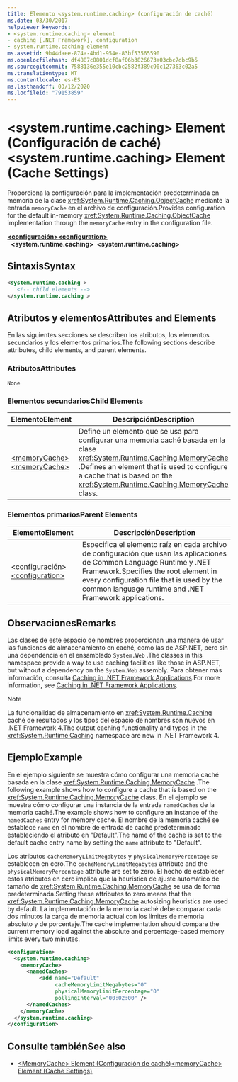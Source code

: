 ```yaml
---
title: Elemento <system.runtime.caching> (configuración de caché)
ms.date: 03/30/2017
helpviewer_keywords:
- <system.runtime.caching> element
- caching [.NET Framework], configuration
- system.runtime.caching element
ms.assetid: 9b44daee-874a-4bd1-954e-83bf53565590
ms.openlocfilehash: df4887c8801dcf8af06b3826673a03cbc7dbc9b5
ms.sourcegitcommit: 7588136e355e10cbc2582f389c90c127363c02a5
ms.translationtype: MT
ms.contentlocale: es-ES
ms.lasthandoff: 03/12/2020
ms.locfileid: "79153859"
---
```

# <a name="systemruntimecaching-element-cache-settings"></a><span data-ttu-id="092dd-102">\<system.runtime.caching> Element (Configuración de caché)</span><span class="sxs-lookup"><span data-stu-id="092dd-102">\<system.runtime.caching> Element (Cache Settings)</span></span>

<span data-ttu-id="092dd-103">Proporciona la configuración para la implementación predeterminada en memoria de la clase <xref:System.Runtime.Caching.ObjectCache> mediante la entrada `memoryCache` en el archivo de configuración.</span><span class="sxs-lookup"><span data-stu-id="092dd-103">Provides configuration for the default in-memory <xref:System.Runtime.Caching.ObjectCache> implementation through the `memoryCache` entry in the configuration file.</span></span>  
  
<span data-ttu-id="092dd-104">[**\<configuración>**](../configuration-element.md)</span><span class="sxs-lookup"><span data-stu-id="092dd-104">[**\<configuration>**](../configuration-element.md)</span></span>\
<span data-ttu-id="092dd-105">&nbsp;&nbsp;**\<system.runtime.caching>**</span><span class="sxs-lookup"><span data-stu-id="092dd-105">&nbsp;&nbsp;**\<system.runtime.caching>**</span></span>  
  
## <a name="syntax"></a><span data-ttu-id="092dd-106">Sintaxis</span><span class="sxs-lookup"><span data-stu-id="092dd-106">Syntax</span></span>  
  
```xml  
<system.runtime.caching >  
   <!-- child elements -->  
</system.runtime.caching >  
```  
  
## <a name="attributes-and-elements"></a><span data-ttu-id="092dd-107">Atributos y elementos</span><span class="sxs-lookup"><span data-stu-id="092dd-107">Attributes and Elements</span></span>

<span data-ttu-id="092dd-108">En las siguientes secciones se describen los atributos, los elementos secundarios y los elementos primarios.</span><span class="sxs-lookup"><span data-stu-id="092dd-108">The following sections describe attributes, child elements, and parent elements.</span></span>  
  
### <a name="attributes"></a><span data-ttu-id="092dd-109">Atributos</span><span class="sxs-lookup"><span data-stu-id="092dd-109">Attributes</span></span>

`None`  

### <a name="child-elements"></a><span data-ttu-id="092dd-110">Elementos secundarios</span><span class="sxs-lookup"><span data-stu-id="092dd-110">Child Elements</span></span>

|<span data-ttu-id="092dd-111">Elemento</span><span class="sxs-lookup"><span data-stu-id="092dd-111">Element</span></span>|<span data-ttu-id="092dd-112">Descripción</span><span class="sxs-lookup"><span data-stu-id="092dd-112">Description</span></span>|  
|-------------|-----------------|  
|[<span data-ttu-id="092dd-113">\<memoryCache></span><span class="sxs-lookup"><span data-stu-id="092dd-113">\<memoryCache></span></span>](memorycache-element-cache-settings.md)|<span data-ttu-id="092dd-114">Define un elemento que se usa para configurar una memoria caché basada en la clase <xref:System.Runtime.Caching.MemoryCache> .</span><span class="sxs-lookup"><span data-stu-id="092dd-114">Defines an element that is used to configure a cache that is based on the <xref:System.Runtime.Caching.MemoryCache> class.</span></span>|  
  
### <a name="parent-elements"></a><span data-ttu-id="092dd-115">Elementos primarios</span><span class="sxs-lookup"><span data-stu-id="092dd-115">Parent Elements</span></span>  
  
|<span data-ttu-id="092dd-116">Elemento</span><span class="sxs-lookup"><span data-stu-id="092dd-116">Element</span></span>|<span data-ttu-id="092dd-117">Descripción</span><span class="sxs-lookup"><span data-stu-id="092dd-117">Description</span></span>|  
|-------------|-----------------|  
|[<span data-ttu-id="092dd-118">\<configuración></span><span class="sxs-lookup"><span data-stu-id="092dd-118">\<configuration></span></span>](../configuration-element.md)|<span data-ttu-id="092dd-119">Especifica el elemento raíz en cada archivo de configuración que usan las aplicaciones de Common Language Runtime y .NET Framework.</span><span class="sxs-lookup"><span data-stu-id="092dd-119">Specifies the root element in every configuration file that is used by the common language runtime and .NET Framework applications.</span></span>|  
  
## <a name="remarks"></a><span data-ttu-id="092dd-120">Observaciones</span><span class="sxs-lookup"><span data-stu-id="092dd-120">Remarks</span></span>

<span data-ttu-id="092dd-121">Las clases de este espacio de nombres proporcionan una manera de usar las funciones de almacenamiento en caché, como las de ASP.NET, pero sin una dependencia en el ensamblado `System.Web` .</span><span class="sxs-lookup"><span data-stu-id="092dd-121">The classes in this namespace provide a way to use caching facilities like those in ASP.NET, but without a dependency on the `System.Web` assembly.</span></span> <span data-ttu-id="092dd-122">Para obtener más información, consulta [Caching in .NET Framework Applications](../../../performance/caching-in-net-framework-applications.md).</span><span class="sxs-lookup"><span data-stu-id="092dd-122">For more information, see [Caching in .NET Framework Applications](../../../performance/caching-in-net-framework-applications.md).</span></span>  
  
> [!NOTE]
> <span data-ttu-id="092dd-123">La funcionalidad de almacenamiento en <xref:System.Runtime.Caching> caché de resultados y los tipos del espacio de nombres son nuevos en .NET Framework 4.</span><span class="sxs-lookup"><span data-stu-id="092dd-123">The output caching functionality and types in the <xref:System.Runtime.Caching> namespace are new in .NET Framework 4.</span></span>  
  
## <a name="example"></a><span data-ttu-id="092dd-124">Ejemplo</span><span class="sxs-lookup"><span data-stu-id="092dd-124">Example</span></span>

<span data-ttu-id="092dd-125">En el ejemplo siguiente se muestra cómo configurar una memoria caché basada en la clase <xref:System.Runtime.Caching.MemoryCache> .</span><span class="sxs-lookup"><span data-stu-id="092dd-125">The following example shows how to configure a cache that is based on the <xref:System.Runtime.Caching.MemoryCache> class.</span></span> <span data-ttu-id="092dd-126">En el ejemplo se muestra cómo configurar una instancia de la entrada `namedCaches` de la memoria caché.</span><span class="sxs-lookup"><span data-stu-id="092dd-126">The example shows how to configure an instance of the `namedCaches` entry for memory cache.</span></span> <span data-ttu-id="092dd-127">El nombre de la memoria caché se establece `name` en el nombre de entrada de caché predeterminado estableciendo el atributo en "Default".</span><span class="sxs-lookup"><span data-stu-id="092dd-127">The name of the cache is set to the default cache entry name by setting the `name` attribute to "Default".</span></span>  
  
<span data-ttu-id="092dd-128">Los atributos `cacheMemoryLimitMegabytes` y `physicalMemoryPercentage` se establecen en cero.</span><span class="sxs-lookup"><span data-stu-id="092dd-128">The `cacheMemoryLimitMegabytes` attribute and the `physicalMemoryPercentage` attribute are set to zero.</span></span> <span data-ttu-id="092dd-129">El hecho de establecer estos atributos en cero implica que la heurística de ajuste automático de tamaño de <xref:System.Runtime.Caching.MemoryCache> se usa de forma predeterminada.</span><span class="sxs-lookup"><span data-stu-id="092dd-129">Setting these attributes to zero means that the <xref:System.Runtime.Caching.MemoryCache> autosizing heuristics are used by default.</span></span> <span data-ttu-id="092dd-130">La implementación de la memoria caché debe comparar cada dos minutos la carga de memoria actual con los límites de memoria absoluto y de porcentaje.</span><span class="sxs-lookup"><span data-stu-id="092dd-130">The cache implementation should compare the current memory load against the absolute and percentage-based memory limits every two minutes.</span></span>  
  
```xml  
<configuration>  
  <system.runtime.caching>  
    <memoryCache>  
      <namedCaches>  
          <add name="Default"
               cacheMemoryLimitMegabytes="0"
               physicalMemoryLimitPercentage="0"  
               pollingInterval="00:02:00" />  
      </namedCaches>  
    </memoryCache>  
  </system.runtime.caching>  
</configuration>  
```  
  
## <a name="see-also"></a><span data-ttu-id="092dd-131">Consulte también</span><span class="sxs-lookup"><span data-stu-id="092dd-131">See also</span></span>

- [<span data-ttu-id="092dd-132">\<MemoryCache> Element (Configuración de caché)</span><span class="sxs-lookup"><span data-stu-id="092dd-132">\<memoryCache> Element (Cache Settings)</span></span>](memorycache-element-cache-settings.md)
